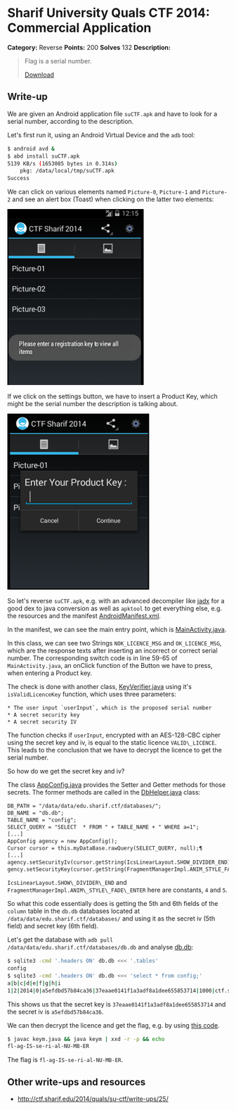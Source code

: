 # Sharif University Quals CTF 2014: Commercial Application

**Category:** Reverse
**Points:** 200
**Solves** 132
**Description:**

> Flag is a serial number.
>
> [Download](suCTF.apk)

## Write-up

We are given an Android application file `suCTF.apk` and have to look for a serial number, according to the description.

Let's first run it, using an Android Virtual Device and the `adb` tool:

```bash
$ android avd &
$ abd install suCTF.apk
5139 KB/s (1653085 bytes in 0.314s)
	pkg: /data/local/tmp/suCTF.apk
Success
```

We can click on various elements named `Picture-0`, `Picture-1` and `Picture-2` and see an alert box (Toast) when clicking on the latter two elements:

<img src="pics.png" width="311" height="400"/>

If we click on the settings button, we have to insert a Product Key, which might be the serial number the description is talking about.

<img src="key.png" width="323" height="400"/>

So let's reverse `suCTF.apk`, e.g. with an advanced decompiler like [jadx](https://github.com/skylot/jadx) for a good dex to java conversion as well as `apktool` to get everything else, e.g. the resources and the manifest [AndroidManifest.xml](AndroidManifest.xml).

In the manifest, we can see the main entry point, which is [MainActivity.java](MainActivity.java).

In this class, we can see two Strings `NOK_LICENCE_MSG` and `OK_LICENCE_MSG`, which are the response texts after inserting an incorrect or correct serial number. The corresponding switch code is in line 59-65 of `MainActivity.java`, an onClick function of the Button we have to press, when entering a Product key.

The check is done with another class, [KeyVerifier.java](KeyVerifier.java) using it's `isValidLicenceKey` function, which uses three parameters:

	* The user input `userInput`, which is the proposed serial number
	* A secret security key
	* A secret security IV

The function checks if `userInput`, encrypted with an AES-128-CBC cipher using the secret key and iv, is equal to the static licence `VALID\_LICENCE`. This leads to the conclusion that we have to decrypt the licence to get the serial number.

So how do we get the secret key and iv?

The class [AppConfig.java](AppConfig.java) provides the Setter and Getter methods for those secrets. The former methods are called in the [DbHelper.java](DBHelper.java) class:

```
DB_PATH = "/data/data/edu.sharif.ctf/databases/";
DB_NAME = "db.db";
TABLE_NAME = "config";
SELECT_QUERY = "SELECT  * FROM " + TABLE_NAME + " WHERE a=1";
[...]
AppConfig agency = new AppConfig();
Cursor cursor = this.myDataBase.rawQuery(SELECT_QUERY, null);¶
[...]
agency.setSecurityIv(cursor.getString(IcsLinearLayout.SHOW_DIVIDER_END));
gency.setSecurityKey(cursor.getString(FragmentManagerImpl.ANIM_STYLE_FADE_ENTER));
```

`IcsLinearLayout.SHOW\_DIVIDER\_END` and `FragmentManagerImpl.ANIM\_STYLE\_FADE\_ENTER` here are constants, `4` and `5`.

So what this code essentially does is getting the 5th and 6th fields of the `column` table in the `db.db` databases located at `/data/data/edu.sharif.ctf/databases/` and using it as the secret iv (5th field) and secret key (6th field).

Let's get the database with `adb pull /data/data/edu.sharif.ctf/databases/db.db` and analyse [db.db](db.db):

```bash
$ sqlite3 -cmd '.headers ON' db.db <<< '.tables'
config
$ sqlite3 -cmd '.headers ON' db.db <<< 'select * from config;'
a|b|c|d|e|f|g|h|i
1|2|2014|0|a5efdbd57b84ca36|37eaae0141f1a3adf8a1dee655853714|1000|ctf.sharif.edu|9
```

This shows us that the secret key is `37eaae0141f1a3adf8a1dee655853714` and the secret iv is `a5efdbd57b84ca36`.

We can then decrypt the licence and get the flag, e.g. by using [this code](keym.java).

```bash
$ javac keym.java && java keym | xxd -r -p && echo
fl-ag-IS-se-ri-al-NU-MB-ER
```

The flag is `fl-ag-IS-se-ri-al-NU-MB-ER`.
## Other write-ups and resources

* <http://ctf.sharif.edu/2014/quals/su-ctf/write-ups/25/>
